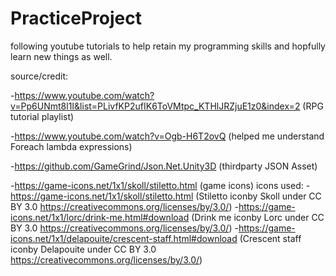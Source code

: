 # PracticeProject

following youtube tutorials to help retain my programming skills and hopfully learn new things as well.

source/credit:

-https://www.youtube.com/watch?v=Pp6UNmt8l1I&list=PLivfKP2ufIK6ToVMtpc_KTHlJRZjuE1z0&index=2 (RPG tutorial playlist)

-https://www.youtube.com/watch?v=Ogb-H6T2ovQ (helped me understand Foreach lambda expressions)

-https://github.com/GameGrind/Json.Net.Unity3D (thirdparty JSON Asset)

-https://game-icons.net/1x1/skoll/stiletto.html (game icons)
	 icons used:
		-https://game-icons.net/1x1/skoll/stiletto.html (Stiletto iconby Skoll under CC BY 3.0 https://creativecommons.org/licenses/by/3.0/)
		-https://game-icons.net/1x1/lorc/drink-me.html#download (Drink me iconby Lorc under CC BY 3.0 https://creativecommons.org/licenses/by/3.0/)
		-https://game-icons.net/1x1/delapouite/crescent-staff.html#download (Crescent staff iconby Delapouite under CC BY 3.0 https://creativecommons.org/licenses/by/3.0/)
